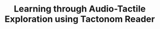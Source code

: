 ---
###############
# DO NOT EDIT
layout: proposal 
###############

###############
# TO EDIT
# pub title
title: "Learning through Audio-Tactile Exploration using Tactonom Reader"

selected: false

# publication image
image:
 name: tactonom.png
 alt-text: "An image of the tactonom reader device, showing a working area with a canera on top" # provide a short description for the image #a11y

# short description of the publication
motivation: "Learning for people with visual impairments relies mostly on auditory and haptic feedback, but these modalities are often used in separate. For instance, technologies to support learning braille may rely on auditory feedback (for instance on a touchscreen), or on haptics (e.g., in a sheet of paper).
The Tactonom Reader (https://www.tactonom.com/en/tactonomreader-2/) shows promise in combining the two feedback modalities to support better learning. For instance, one may explore a sheet of paper with their hand while learning braille, and receive auditory feedback about their exploration.
Despite the potential of Tactonom Reader, litle is known about its potential to support learning activities, which we will explore in this thesis."

work: " In this project you will explore the potential of the Tactonom Reader  to assist people with visual impairments in learning different competencies.
You will be challenged to design, develop and evaluate novel applications that can leverage the Tactonom Reader.  You will conduct user studies early on to engage stakeholders in co-design sessions ensuring user engagement and representation."

people:
 - jpvg
 - tjvg
 - afpr

###
---